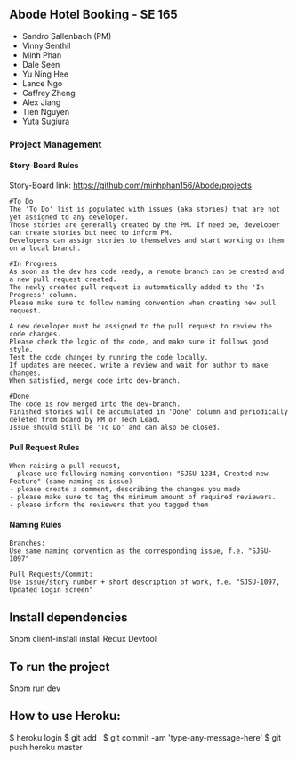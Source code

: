 ## Abode Hotel Booking - SE 165

- Sandro Sallenbach (PM)
- Vinny Senthil
- Minh Phan
- Dale Seen
- Yu Ning Hee
- Lance Ngo
- Caffrey Zheng
- Alex Jiang
- Tien Nguyen
- Yuta Sugiura

### Project Management

#### Story-Board Rules

Story-Board link: https://github.com/minhphan156/Abode/projects

```
#To Do
The 'To Do' list is populated with issues (aka stories) that are not yet assigned to any developer.
Those stories are generally created by the PM. If need be, developer can create stories but need to inform PM.
Developers can assign stories to themselves and start working on them on a local branch.

#In Progress
As soon as the dev has code ready, a remote branch can be created and a new pull request created.
The newly created pull request is automatically added to the 'In Progress' column.
Please make sure to follow naming convention when creating new pull request.

A new developer must be assigned to the pull request to review the code changes.
Please check the logic of the code, and make sure it follows good style.
Test the code changes by running the code locally.
If updates are needed, write a review and wait for author to make changes.
When satisfied, merge code into dev-branch.

#Done
The code is now merged into the dev-branch.
Finished stories will be accumulated in 'Done' column and periodically deleted from board by PM or Tech Lead.
Issue should still be 'To Do' and can also be closed.
```

#### Pull Request Rules

```
When raising a pull request,
- please use following naming convention: "SJSU-1234, Created new Feature" (same naming as issue)
- please create a comment, describing the changes you made
- please make sure to tag the minimum amount of required reviewers.
- please inform the reviewers that you tagged them
```

#### Naming Rules

```
Branches:
Use same naming convention as the corresponding issue, f.e. "SJSU-1097"

Pull Requests/Commit:
Use issue/story number + short description of work, f.e. "SJSU-1097, Updated Login screen"
```

## Install dependencies

\$npm client-install
install Redux Devtool

## To run the project

\$npm run dev

## How to use Heroku:

$ heroku login
$ git add .
$ git commit -am 'type-any-message-here'
$ git push heroku master
